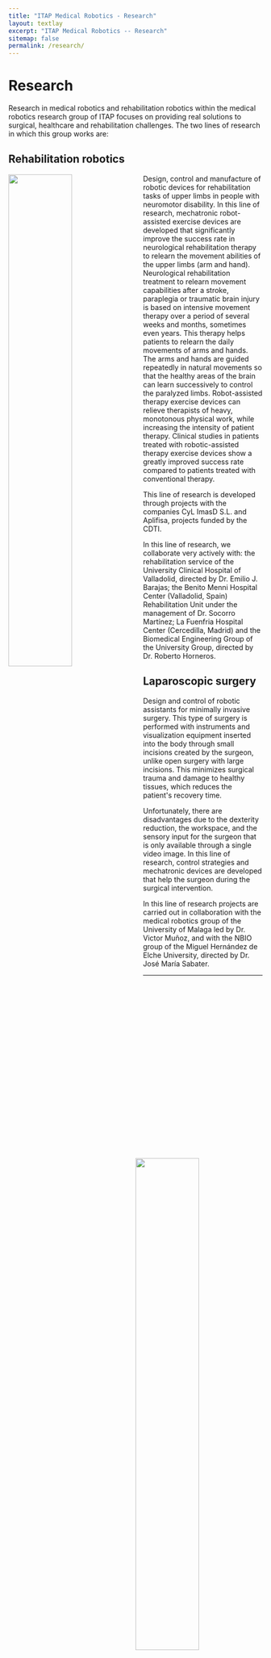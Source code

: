 ```yaml
---
title: "ITAP Medical Robotics - Research"
layout: textlay
excerpt: "ITAP Medical Robotics -- Research"
sitemap: false
permalink: /research/
---
```


# Research

Research in medical robotics and rehabilitation robotics within the medical robotics research group of ITAP focuses on providing real solutions to surgical, healthcare and rehabilitation challenges. The two lines of research in which this group works are:

## Rehabilitation robotics

<img src="{{ site.url }}{{ site.baseurl }}/images/respic/exoesqueleto3.jpg" class="img-responsive" width="50%" style="float: left; padding-right:15px" />

Design, control and manufacture of robotic devices for rehabilitation tasks of upper limbs in people with neuromotor disability. In this line of research, mechatronic robot-assisted exercise devices are developed that significantly improve the success rate in neurological rehabilitation therapy to relearn the movement abilities of the upper limbs (arm and hand). Neurological rehabilitation treatment to relearn movement capabilities after a stroke, paraplegia or traumatic brain injury is based on intensive movement therapy over a period of several weeks and months, sometimes even years. This therapy helps patients to relearn the daily movements of arms and hands. The arms and hands are guided repeatedly in natural movements so that the healthy areas of the brain can learn successively to control the paralyzed limbs. Robot-assisted therapy exercise devices can relieve therapists of heavy, monotonous physical work, while increasing the intensity of patient therapy. Clinical studies in patients treated with robotic-assisted therapy exercise devices show a greatly improved success rate compared to patients treated with conventional therapy.

This line of research is developed through projects with the companies CyL ImasD S.L. and Aplifisa, projects funded by the CDTI.

In this line of research, we collaborate very actively with: the rehabilitation service of the University Clinical Hospital of Valladolid, directed by Dr. Emilio J. Barajas; the Benito Menni Hospital Center (Valladolid, Spain) Rehabilitation Unit under the management of Dr. Socorro Martínez; La Fuenfria Hospital Center (Cercedilla, Madrid) and the Biomedical Engineering Group of the University Group, directed by Dr. Roberto Horneros.

## Laparoscopic surgery

<img src="{{ site.url }}{{ site.baseurl }}/images/respic/endonasal_robot.jpg" class="img-responsive" width="50%" style="float: right; padding-left:15px"/>

Design and control of robotic assistants for minimally invasive surgery. This type of surgery is performed with instruments and visualization equipment inserted 
into the body through small incisions created by the surgeon, unlike open surgery with large incisions. This minimizes surgical trauma and damage to healthy tissues, 
which reduces the patient's recovery time. 

Unfortunately, there are disadvantages due to the dexterity reduction, the workspace, and the sensory input for the surgeon 
that is only available through a single video image. In this line of research, control strategies and mechatronic devices are developed that help the surgeon during 
the surgical intervention.

In this line of research projects are carried out in collaboration with the medical robotics group of the University of Malaga led by Dr. Victor Muñoz, and with the 
NBIO group of the Miguel Hernández de Elche University, directed by Dr. José María Sabater.

---

<!--

Our overarching goal is to explore and understand new quantum states of electronic matter on the atomic scale. To do so, we use and develop novel spectroscopic-imaging scanning tunneling microscopy (SI-STM) tools to visualize the relevant quantum mechanical degrees of freedom.

Our goal is to build instruments and develop techniques that enable us to address the questions we find most interesting. This is possible thanks also to Milan's broad background with different research themes and technologies: he learned his trade in [Seamus Davis’ SI-STM lab](http://davisgroup.lassp.cornell.edu/) and with [Felix Baumberger](http://dpmc.unige.ch/gr_baumberger/index.html), and later moved as an [ETH fellow](http://www.ethfellows.ethz.ch/) to [Andreas Wallraff’s qudev lab](http://www.qudev.ethz.ch/) where he investigated coupled cavity arrays in circuit QED. We further have group members with different background and interests, working together on physics and instrumentation.

Here are some themes and techniques that we currently work on:

**Scanning tunneling noise spectroscopy (STNS).** We have developed a novel cryogenic MHz amplifier that allows us to measure not only the average tunneling current, but also its fluctuation! This has many applications: one can detect the fluctuations of the electronic states, peculiar tunneling processes, and shot noise. We have used this instrument to discover charge trapping in the insulating layer of the cuprates, connected to the c-axis mystery, and to measure the doubling of the charge due to Andreev processes to the superfluid in a lead sample.


**Mott physics and high-temperature superconductivity.** Questions of interest include: (i), How does the Mott state collapse upon doping and how is this related to the complex phase diagram of high-temperature superconductors? (ii), What is the strange metal phase seen in correlated electron systems? Is this an exotic long-range entangled state? What is the mechanism of dissipation in that state? (iii), Why is the transition temperature in high-temperature superconductors so high? We have worked on iridates, rhodates, and cuprates.

**Nanofabricated "Smart Tips"**.
![]({{ site.url }}{{ site.baseurl }}/images/respic/SmartTip.png){: style="width: 250px; float: left; margin: 0px  10px"}
One of the  projects back from my job-proposal is to develop nanofabricated STM tips. The idea behind these “smart tips” is to use the technologies that were developed over decades in nanofabrication and make them available for scanning probe by using a nano-device instead of the traditional STM tungsten tip. One gains the flexibility of using different functionalities that are known from the fields of nanofabrication and mesoscopic physics. We are collaborating with the group Simon Groeblacher at TU Delft to realize this concept, benefitting from their unparalleled micro/nano fabrication know how.  A prototype of a smart tip is shown to the left. See publications in Microsyst Nanoeng, Nanotechnology, and PRB.

**Josephson STM.** Josephson STM has the ability to gain insight into spatial variations of the order parameter, or superfluid density. We have managed to, for the first time, use JSTM with atomic resolution on a quantum material.
We have used atomic-resolution Josephson scanning tunneling microscopy to reveal a strongly inhomogeneous superfluid in the iron-based superconductor FeTe0.55Se0.45. The results and their implications are published in Nature.

We also detected and investigated a quite particular YSR state in the same material.

**Ultra-stable SI-STM instrument.**  ![]({{ site.url }}{{ site.baseurl }}/images/respic/STMHead.png){: style="width: 250px; float: right; margin: 0px 10px"}
For SI-STM, having the most stable STM head is key. We have used finite element simulations, good choices in material science, and craftsmanship to build the most stable STM head in the world, to our knowledge. See publication in RSI.


**Strange Metals.** The strange metal phase might be the most mysterious phase of high-temperature superconductors. Here, the electrical resistivity grows linearly with temperature T in large areas of the phase diagram, with a mean free path that diminishes to a fraction of the interatomic distance. T-linear resistivity is often associated with quantum critical points and marginal-Fermi-liquid physics. In strange metals, the mystery seems to go even further: we deal with something that looks like a quantum critical phase over an extended range of the phase diagram instead of cumulating in a point. There exists no consistent theory for strange metals, leading to more adventurous new approaches including the holographic theories that use insights from gravity to explain strange metals (a recent textbook on this was written by our colleagues at Leiden University, Schalm and Zaanen).
We are part of the 'Strange Metal consortium NL' that includes the groups of Hussey, Golden, van Heumen, Zaanen, Schalm, Stoof and Vandoren. 

**Magnetic fluctuations and electron spin resonance.**
![]({{ site.url }}{{ site.baseurl }}/images/respic/SpinFluc.png){: style="width: 70%; float: center; margin: 10px"}

**Twisted bilayer graphene and other material with super-periodicities.**
We have proposed that artificial super-periodicities can lead to improved superconductivity, both because of increased density of states and because of phase space arguments (see image from our SciPost publication below). Perhaps for different reasons, twisted bilayer graphene has been shown to superconduct! We are investigate this material with the groups of Efetov, Baumberger, and van der Molen.

![]({{ site.url }}{{ site.baseurl }}/images/respic/SciPost.png){: style="width: 70%; float: center; margin: 0px"}


-->
